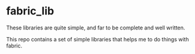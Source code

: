 # fabric_lib

These libraries are quite simple, and far to be complete and well written.

This repo contains a set of simple libraries that helps me
to do things with fabric.

